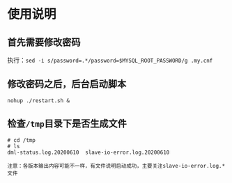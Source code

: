 # 使用说明

## 首先需要修改密码

执行：`sed -i s/password=.*/password=$MYSQL_ROOT_PASSWORD/g .my.cnf`

## 修改密码之后，后台启动脚本

`nohup ./restart.sh &`

## 检查`/tmp`目录下是否生成文件

```shell
# cd /tmp
# ls 
dml-status.log.20200610  slave-io-error.log.20200610

注意：各版本输出内容可能不一样，有文件说明启动成功，主要关注slave-io-error.log.*文件

```

